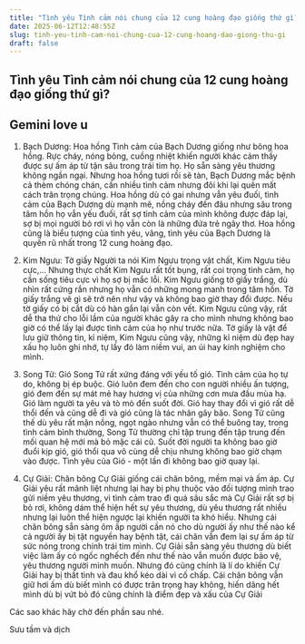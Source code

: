 ```yaml
---
title: "Tình yêu Tình cảm nói chung của 12 cung hoàng đạo giống thứ gì?"
date: 2025-06-12T12:48:55Z
slug: tinh-yeu-tinh-cam-noi-chung-cua-12-cung-hoang-dao-giong-thu-gi
draft: false
---
```


## Tình yêu Tình cảm nói chung của 12 cung hoàng đạo giống thứ gì?

## Gemini love u

1. Bạch Dương: Hoa hồng
Tình cảm của Bạch Dương giống như bông hoa hồng. Rực cháy, nóng bỏng, cuồng nhiệt khiến người khác cảm thấy được sự ấm áp từ tận sâu trong trái tim họ. Họ sẵn sàng yêu thương không ngần ngại. Nhưng hoa hồng tươi rồi sẽ tàn, Bạch Dương mắc bệnh cả thèm chóng chán, cần nhiều tình cảm nhưng đôi khi lại quên mất cách trân trọng chúng. Hoa hồng dù có gai nhưng vẫn yêu đuối, tình cảm của Bạch Dương dù mạnh mẽ, nồng cháy đến đâu nhưng sâu trong tâm hồn họ vẫn yếu đuối, rất sợ tình cảm của mình không được đáp lại, sợ bị mọi người bỏ rơi vì họ vẫn còn là những đứa trẻ ngây thơ. Hoa hồng cũng là biểu tượng của tình yêu, vâng, tình yêu của Bạch Dương là quyến rũ nhất trong 12 cung hoàng đạo.

2. Kim Ngưu: Tờ giấy
Người ta nói Kim Ngưu trọng vật chất, Kim Ngưu tiêu cực,... Nhưng thực chất Kim Ngưu rất tốt bụng, rất coi trọng tình cảm, họ cần sống tiêu cực vì họ sợ bị mắc lỗi. Kim Ngưu giống tờ giấy trắng, dù nhìn rất cứng rắn nhưng họ vẫn có những mong manh trong tâm hồn. Tờ giấy trắng vẽ gì sẽ trở nên như vậy và không bao giờ thay đổi được. Nếu tờ giấy có bị cắt dù có hàn gắn lại vẫn còn vết. Kim Ngưu cũng vậy, rất dễ tha thứ cho lỗi lầm của người khác gây ra cho mình nhưng không bao giờ có thể lấy lại được tình cảm của họ như trước nữa. Tờ giấy là vật để lưu giữ thông tin, kỉ niệm, Kim Ngưu cũng vậy, những kỉ niệm dù đẹp hay xấu họ luôn ghi nhớ, tự lấy đó làm niềm vui, an ủi hay kinh nghiệm cho mình.

3. Song Tử: Gió
Song Tử rất xứng đáng với yếu tố gió. Tình cảm của họ tự do, không bị ép buộc. Gió luôn đem đến cho con người nhiều ấn tượng, gió đem đến sự mát mẻ hay hương vị của những cơn mưa đầu mùa hạ. Gió làm người ta yêu và tò mò đến suốt đời. Gió hay thay đổi vì gió rất dễ thổi đến và cũng dễ đi và gió cũng là tác nhân gây bão. Song Tử cũng thế dù yêu rất mặn nồng, ngọt ngào nhưng vẫn có thể buông tay, trong tình cảm bình thường, Song Tử thường chỉ tập trung đến tập trung đến mối quan hệ mới mà bỏ mặc cái cũ. Suốt đời người ta không bao giờ đuổi kịp gió, gió thổi qua vô cùng dễ chịu nhưng không bao giờ chạm vào được. Tình yêu của Gió - một lần đi không bao giờ quay lại.

4. Cự Giải: Chăn bông
Cự Giải giống cái chăn bông, mềm mại và ấm áp. Cự Giải yêu rất mãnh liệt nhưng lại hay bị phụ thuộc vào đối tượng mình trao gửi niềm yêu thương, vì tình cảm trao đi quá sâu sắc mà Cự Giải rất sợ bị bỏ rơi, không dám thể hiện hết sự yêu thương, dù yêu thương rất nhiều nhưng lại luôn thể hiện ngược lại khiến người ta khó hiểu. Nhưng cái chăn bông sẵn sàng ôm ấp người cần nó cho dù người ấy như thế nào kể cả người ấy bị tật nguyền hay bệnh tật, cái chăn vẫn đem lại sự ấm áp từ sức nóng trong chính trái tim mình. Cự Giải sẵn sàng yêu thương dù biết việc làm ấy có ngốc nghếch đến như thế nào vẫn muốn được bảo vệ, yêu thương người mình muốn. Nhưng đó cũng chính là lí do khiến Cự Giải hay bị thất tình và đau khổ kéo dài vì cố chấp. Cái chăn bông vẫn giữ hơi ấm dù biết mình có được trân trọng hay không, hiến dâng hết mình dù bị vứt bỏ đó cũng chính là điểm đẹp và xấu của Cự Giải

Các sao khác hãy chờ đến phần sau nhé. 

Sưu tầm và dịch